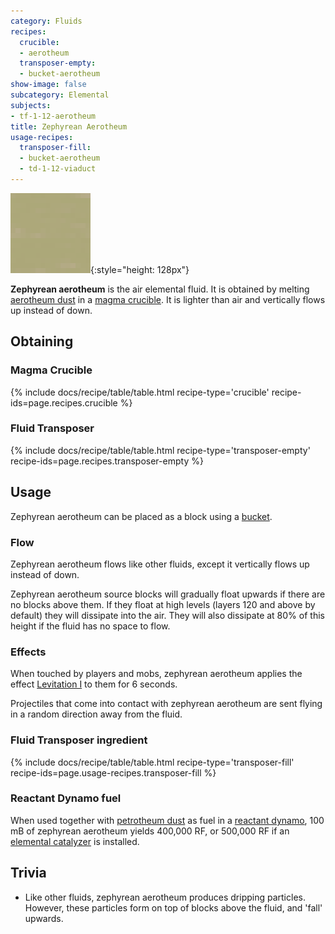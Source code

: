 ```yaml
---
category: Fluids
recipes:
  crucible:
  - aerotheum
  transposer-empty:
  - bucket-aerotheum
show-image: false
subcategory: Elemental
subjects:
- tf-1-12-aerotheum
title: Zephyrean Aerotheum
usage-recipes:
  transposer-fill:
  - bucket-aerotheum
  - td-1-12-viaduct
---
```


![Zephyrean aerotheum](/assets/images/docs/1.12/thermal-foundation/zephyrean-aerotheum.gif){:style="height: 128px"}


**Zephyrean aerotheum** is the air elemental fluid. It is obtained by melting
[aerotheum dust](../aerotheum-dust/) in a [magma
crucible](../../thermal-expansion/magma-crucible/). It is lighter than air and vertically flows up
instead of down.


Obtaining
---------

### Magma Crucible
{% include docs/recipe/table/table.html recipe-type='crucible' recipe-ids=page.recipes.crucible %}

### Fluid Transposer
{% include docs/recipe/table/table.html recipe-type='transposer-empty' recipe-ids=page.recipes.transposer-empty %}


Usage
-----

Zephyrean aerotheum can be placed as a block using a
[bucket](https://minecraft.gamepedia.com/Bucket).

### Flow
Zephyrean aerotheum flows like other fluids, except it vertically flows up
instead of down.

Zephyrean aerotheum source blocks will gradually float upwards if there are no
blocks above them. If they float at high levels (layers 120 and above by
default) they will dissipate into the air. They will also dissipate at 80% of
this height if the fluid has no space to flow.

### Effects
When touched by players and mobs, zephyrean aerotheum applies the effect
[Levitation I](https://minecraft.gamepedia.com/Status_effect#Levitation) to them
for 6 seconds.

Projectiles that come into contact with zephyrean aerotheum are sent flying in a
random direction away from the fluid.

### Fluid Transposer ingredient
{% include docs/recipe/table/table.html recipe-type='transposer-fill' recipe-ids=page.usage-recipes.transposer-fill %}

### Reactant Dynamo fuel
When used together with [petrotheum dust](../petrotheum-dust/) as fuel in a
[reactant dynamo](../../thermal-expansion/reactant-dynamo/), 100 mB of zephyrean aerotheum yields
400,000 RF, or 500,000 RF if an [elemental
catalyzer](../../thermal-expansion/augment-elemental-catalyzer/) is installed.


Trivia
------

* Like other fluids, zephyrean aerotheum produces dripping particles. However,
  these particles form on top of blocks above the fluid, and 'fall' upwards.
